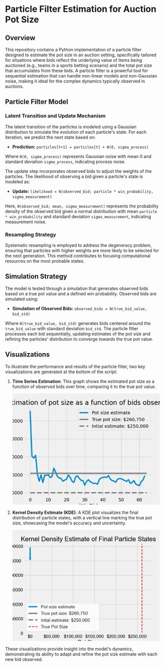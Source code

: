 # Particle Filter Estimation for Auction Pot Size

## Overview

This repository contains a Python implementation of a particle filter designed to estimate the pot size in an auction setting, specifically tailored for situations where bids reflect the underlying value of items being auctioned (e.g., teams in a sports betting scenario) and the total pot size that accumulates from these bids. A particle filter is a powerful tool for sequential estimation that can handle non-linear models and non-Gaussian noise, making it ideal for the complex dynamics typically observed in auctions.

## Particle Filter Model

### Latent Transition and Update Mechanism

The latent transition of the particles is modeled using a Gaussian distribution to simulate the evolution of each particle's state. For each iteration, we predict the next state based on:

- **Prediction:** `particles[t+1] = particles[t] + N(0, sigma_process)`

Where `N(0, sigma_process)` represents Gaussian noise with mean 0 and standard deviation `sigma_process`, indicating process noise.

The update step incorporates observed bids to adjust the weights of the particles. The likelihood of observing a bid given a particle's state is modeled as:

- **Update:** `likelihood = N(observed_bid; particle * win_probability, sigma_measurement)`

Here, `N(observed_bid; mean, sigma_measurement)` represents the probability density of the observed bid given a normal distribution with mean `particle * win_probability` and standard deviation `sigma_measurement`, indicating measurement noise.

### Resampling Strategy

Systematic resampling is employed to address the degeneracy problem, ensuring that particles with higher weights are more likely to be selected for the next generation. This method contributes to focusing computational resources on the most probable states.

## Simulation Strategy

The model is tested through a simulation that generates observed bids based on a true pot value and a defined win probability. Observed bids are simulated using:

- **Simulation of Observed Bids:** `observed_bids = N(true_bid_value, bid_std)`

Where `N(true_bid_value, bid_std)` generates bids centered around the `true_bid_value` with standard deviation `bid_std`. The particle filter processes each bid sequentially, updating estimates of the pot size and refining the particles' distribution to converge towards the true pot value.

## Visualizations

To illustrate the performance and results of the particle filter, two key visualizations are generated at the bottom of the script:

1. **Time Series Estimation**: This graph shows the estimated pot size as a function of observed bids over time, comparing it to the true pot value.

   ![Estimation of Pot Size as a Function of Bids Observed](./outputs/estimate_time_series.png)

2. **Kernel Density Estimate (KDE)**: A KDE plot visualizes the final distribution of particle states, with a vertical line marking the true pot size, showcasing the model's accuracy and uncertainty.

   ![Kernel Density Estimate of Final Particle States](./outputs/particle_kde.png)

These visualizations provide insight into the model's dynamics, demonstrating its ability to adapt and refine the pot size estimate with each new bid observed.